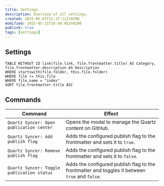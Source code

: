 ```yaml
---
title: Settings
description: Overview of all settings.
created: 2025-05-07T22:37:11Z+0200
modified: 2025-05-21T18:48:05Z+0200
publish: true
tags: [settings]
---
```


## Settings

```dataview
TABLE WITHOUT ID link(file.link, file.frontmatter.title) AS Category, file.frontmatter.description AS Description
WHERE startswith(file.folder, this.file.folder)
WHERE file != this.file
WHERE file.name = "index"
SORT file.frontmatter.title ASC
```

## Commands

| Command | Effect |
| --- | --- |
| `Quartz Syncer: Open publication center` | Opens the modal to manage the Quartz content on GitHub. |
| `Quartz Syncer: Add publish flag` | Adds the configured publish flag to the frontmatter and sets it to `true`. |
| `Quartz Syncer: Remove publish flag` | Adds the configured publish flag to the frontmatter and sets it to `false`. |
| `Quartz Syncer: Toggle publication status` | Adds the configured publish flag to the frontmatter and toggles it between `true` and `false`. |
